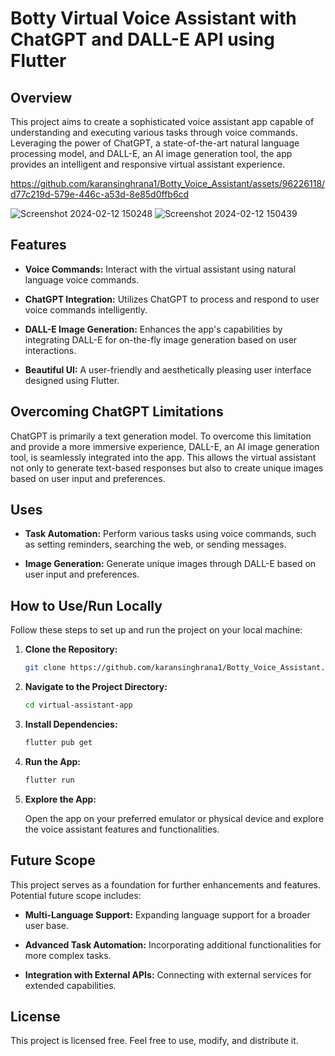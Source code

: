 # Botty Virtual Voice Assistant with ChatGPT and DALL-E API using Flutter

## Overview

This project aims to create a sophisticated voice assistant app capable of understanding and executing various tasks through voice commands. Leveraging the power of ChatGPT, a state-of-the-art natural language processing model, and DALL-E, an AI image generation tool, the app provides an intelligent and responsive virtual assistant experience.




https://github.com/karansinghrana1/Botty_Voice_Assistant/assets/96226118/d77c219d-579e-446c-a53d-8e85d0ffb6cd


![Screenshot 2024-02-12 150248](https://github.com/karansinghrana1/Botty_Voice_Assistant/assets/96226118/fee354a8-f67e-431d-af7c-71acb31e562c)
![Screenshot 2024-02-12 150439](https://github.com/karansinghrana1/Botty_Voice_Assistant/assets/96226118/4be9e85f-4ce9-407f-8508-e9483a6010e2)




## Features

- **Voice Commands:** Interact with the virtual assistant using natural language voice commands.
  
- **ChatGPT Integration:** Utilizes ChatGPT to process and respond to user voice commands intelligently.

- **DALL-E Image Generation:** Enhances the app's capabilities by integrating DALL-E for on-the-fly image generation based on user interactions.

- **Beautiful UI:** A user-friendly and aesthetically pleasing user interface designed using Flutter.

## Overcoming ChatGPT Limitations

ChatGPT is primarily a text generation model. To overcome this limitation and provide a more immersive experience, DALL-E, an AI image generation tool, is seamlessly integrated into the app. This allows the virtual assistant not only to generate text-based responses but also to create unique images based on user input and preferences.

## Uses

- **Task Automation:** Perform various tasks using voice commands, such as setting reminders, searching the web, or sending messages.

- **Image Generation:** Generate unique images through DALL-E based on user input and preferences.

## How to Use/Run Locally

Follow these steps to set up and run the project on your local machine:

1. **Clone the Repository:**

    ```bash
    git clone https://github.com/karansinghrana1/Botty_Voice_Assistant.git
    ```

2. **Navigate to the Project Directory:**

    ```bash
    cd virtual-assistant-app
    ```

3. **Install Dependencies:**

    ```bash
    flutter pub get
    ```

4. **Run the App:**

    ```bash
    flutter run
    ```

5. **Explore the App:**

    Open the app on your preferred emulator or physical device and explore the voice assistant features and functionalities.

## Future Scope

This project serves as a foundation for further enhancements and features. Potential future scope includes:

- **Multi-Language Support:** Expanding language support for a broader user base.

- **Advanced Task Automation:** Incorporating additional functionalities for more complex tasks.

- **Integration with External APIs:** Connecting with external services for extended capabilities.

## License

This project is licensed free. Feel free to use, modify, and distribute it.

